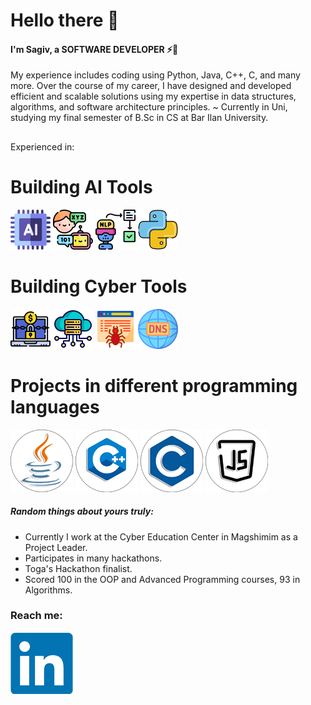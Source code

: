 # Hello there :wave:

#### I'm Sagiv, a SOFTWARE DEVELOPER ⚡🔭
My experience includes coding using Python, Java, C++, C, and many more. Over the course of my career, I have designed and developed efficient and scalable solutions using my expertise in data structures, algorithms, and software architecture principles.
~ Currently in Uni, studying my final semester of B.Sc in CS at Bar Ilan University.

<!-- ~ I'm currently working on adding random features to a fork of XV6 for Operating Systems class. -->
##

###
Experienced in:
# Building AI Tools
 [![ai](Logos/ai.png)][4] [![nlp](Logos/communication.png)][6]  [![nlp](Logos/natural-language-processing.png)][7]   [![python](Logos/python.png)][9]
 
 
 # Building Cyber Tools
[![ransomware](Logos/ransomware.png)][10] [![server](Logos/server.png)][11]  [![web-crawler](Logos/web-crawler.png)][12]   [![dns](Logos/dns.png)][13]
 
 # Projects in different programming languages
 [![Java](Logos/java_100.png)][2]  [![C++](Logos/c++_100.png)][3]   [![C](Logos/c_100.png)][5]   [![JS](Logos/js_100.png)][8]

##### Random things about yours truly:
* Currently I work at the Cyber Education Center in Magshimim as a Project Leader.
* Participates in many hackathons.
* Toga's Hackathon finalist.
* Scored 100 in the OOP and Advanced Programming courses, 93 in Algorithms.



<!-- ##
💬 Ask me about why Unholy Bobas are the best dampened switch in existence. Or just any entry keyboard question because I've been using entry custom boards for the past 3 years.
 -->
### Reach me:

[![LinkedIn](Logos/LinkedIn.png)][1]

[1]: https://www.linkedin.com/in/sagiv-antebi/
[2]: https://github.com/sagivantebi/ArkanoidGame-Java
[3]: https://github.com/sagivantebi/Anomaly_Detector-Cpp
[4]: https://github.com/sagivantebi/C.S_Assignments
[5]: https://github.com/sagivantebi/mini_Shell-C
[6]: https://github.com/sagivantebi/Vocal_Waiting_Time_Assistant-Python
[7]: https://github.com/sagivantebi/DaliDoodle-Development-AWS
[8]: https://github.com/sagivantebi/Web_Caht
[9]: https://github.com/sagivantebi/C.S_Assignments/tree/main/AI
[10]: https://github.com/sagivantebi/Ransomware_Detection_Toga_Hackathon
[11]: https://github.com/sagivantebi/Cloud_Simulator-Python
[12]: https://github.com/sagivantebi/Web_Crawler-Python
[13]: https://github.com/sagivantebi/DNS_Spoofing

<!--
**ThatGuyVanquish/ThatGuyVanquish** is a ✨ _special_ ✨ repository because its `README.md` (this file) appears on your GitHub profile.

Here are some ideas to get you started:

- 🔭 I’m currently working on ...
- 🌱 I’m currently learning ...
- 👯 I’m looking to collaborate on ...
- 🤔 I’m looking for help with ...
- 💬 Ask me about ...
- 📫 How to reach me: ...
- 😄 Pronouns: ...
- ⚡ Fun fact: ...
-->
